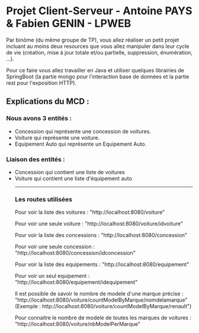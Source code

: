 # Projet Client-Serveur - Antoine PAYS & Fabien GENIN - LPWEB

Par binôme (du même groupe de TP), vous allez réaliser un petit projet incluant au moins deux resources que vous allez manipuler dans leur cycle de vie (création, mise à jour totale et/ou partielle, suppression, énumération, ...).

Pour ce faire vous allez travailler en Java et utiliser quelques librairies de SpringBoot (la partie mongo pour l'interaction base de données et la partie rest pour l'exposition HTTP).

## **Explications du MCD :**

### Nous avons 3 entités :

  <ul>
  <li>Concession qui représente une concession de voitures.</li>
  <li> Voiture qui représente une voiture.</li>
  <li> Equipement Auto qui représente un Equipement Auto.</li>
  </ul>
  
### Liaison des entités :
  <ul>
  <li>Concession qui contient une liste de voitures</li>
  <li>Voiture qui contient une liste d'équipement auto</li>
  
 
------------
  
  
### Les routes utilisées 
  
  Pour voir la liste des voitures : "http://localhost:8080/voiture"

  Pour voir une seule voiture : "http://localhost:8080/voiture/idvoiture"
  
  Pour voir la liste des concessions : "http://localhost:8080/concession"
  
  Pour voir une seule concession : "http://localhost:8080/concession/idconcession"

  Pour voir la liste des equipements : "http://localhost:8080/equipement"
  
  Pour voir un seul equipement : "http://localhost:8080/equipement/idequipement"
  
  
  Il est possible de savoir le nombre de modele d'une marque précise : "http://localhost:8080/voiture/countModelByMarque/nomdelamarque" 
  (Exemple : http://localhost:8080/voiture/countModelByMarque/renault")
  
  Pour connaitre le nombre de modele de toutes les marques de voitures : "http://localhost:8080/voiture/nbModelPerMarque"
